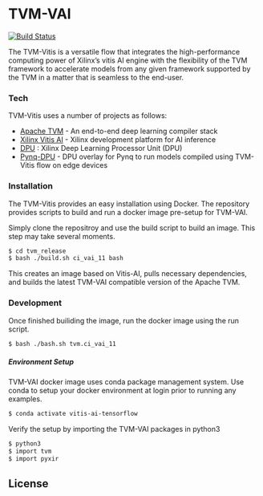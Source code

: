 # TVM-VAI

[![Build Status](https://travis-ci.org/joemccann/dillinger.svg?branch=master)](https://travis-ci.org/joemccann/dillinger)

The TVM-Vitis is a versatile flow that integrates the high-performance computing power of Xilinx’s vitis AI engine with the flexibility of the TVM framework to accelerate models from any given framework supported by the TVM in a matter that is seamless to the end-user. 

### Tech

TVM-Vitis uses a number of projects as follows: 
* [Apache TVM] - An end-to-end deep learning compiler stack
* [Xilinx Vitis AI] - Xilinx development platform for AI inference
* [DPU] :  Xilinx Deep Learning Processor Unit (DPU)
* [Pynq-DPU] - DPU overlay for Pynq to run models compiled using TVM-Vitis flow on edge devices


### Installation
The TVM-Vitis provides an easy installation using Docker.
The repository provides scripts to build and run a docker image pre-setup for TVM-VAI. 

Simply clone the repositroy and use the build script to build an image. This step may take several moments.

```sh
$ cd tvm_release
$ bash ./build.sh ci_vai_11 bash
```
This creates an image based on Vitis-AI, pulls necessary dependencies, and builds the latest TVM-VAI compatible version of the Apache TVM.

### Development

Once finished builiding the image, run the docker image using the run script.
```sh
$ bash ./bash.sh tvm.ci_vai_11
```

##### Environment Setup
TVM-VAI docker image uses conda package management system. Use conda to setup your docker environment at login prior to running any examples.

```sh
$ conda activate vitis-ai-tensorflow
```

Verify the setup by importing the TVM-VAI packages in python3
```sh
$ python3
$ import tvm
$ import pyxir
```

License
----


[//]: # (These are reference links used in the body of this note and get stripped out when the markdown processor does its job. There is no need to format nicely because it shouldn't be seen. Thanks SO - http://stackoverflow.com/questions/4823468/store-comments-in-markdown-syntax)

   [Apache TVM]: https://tvm.apache.org/
   [Xilinx Vitis AI]: https://www.xilinx.com/products/design-tools/vitis/vitis-ai.html
   [DPU]: https://www.xilinx.com/products/intellectual-property/dpu.html
   [Pynq-DPU]: https://github.com/Xilinx/DPU-PYNQ 
   [ZCU104]: https://www.xilinx.com/products/boards-and-kits/zcu104.html
  
  

